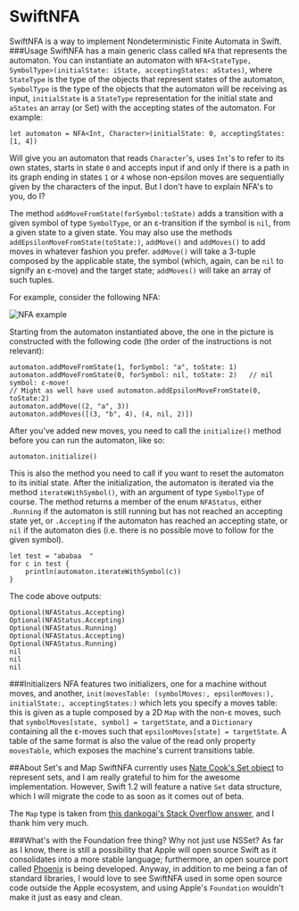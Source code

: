 # SwiftNFA
SwiftNFA is a way to implement Nondeterministic Finite Automata in Swift.
###Usage
SwiftNFA has a main generic class called `NFA` that represents the automaton. You can instantiate an automaton with `NFA<StateType, SymbolType>(initialState: iState, acceptingStates: aStates)`, where `StateType` is the type of the objects that represent states of the automaton, `SymbolType` is the type of the objects that the automaton will be receiving as input, `initialState` is a `StateType` representation for the initial state and `aStates` an array (or Set) with the accepting states of the automaton. For example:

    let automaton = NFA<Int, Character>(initialState: 0, acceptingStates: [1, 4])
Will give you an automaton that reads `Character`'s, uses `Int`'s to refer to its own states, starts in state `0` and accepts input if and only if there is a path in its graph ending in states `1` or `4` whose non-epsilon moves are sequentially given by the characters of the input. But I don't have to explain NFA's to you, do I?

The method `addMoveFromState(forSymbol:toState)` adds a transition with a given symbol of type `SymbolType`, or an ε-transition if the symbol is `nil`, from a given state to a given state. You may also use the methods `addEpsilonMoveFromState(toState:)`, `addMove()` and `addMoves()` to add moves in whatever fashion you prefer. `addMove()` will take a 3-tuple composed by the applicable state, the symbol (which, again, can be `nil` to signify an ε-move) and the target state; `addMoves()` will take an array of such tuples.

For example, consider the following NFA:

![NFA example](http://goo.gl/X6RWCC?gdriveurl)

Starting from the automaton instantiated above, the one in the picture is constructed with the following code (the order of the instructions is not relevant):

	automaton.addMoveFromState(1, forSymbol: "a", toState: 1)
	automaton.addMoveFromState(0, forSymbol: nil, toState: 2)   // nil symbol: ε-move!
	// Might as well have used automaton.addEpsilonMoveFromState(0, toState:2)
	automaton.addMove((2, "a", 3))
	automaton.addMoves([(3, "b", 4), (4, nil, 2)])

After you've added new moves, you need to call the `initialize()` method before you can run the automaton, like so:

    automaton.initialize()
 This is also the method you need to call if you want to reset the automaton to its initial state.
 After the initialization, the automaton is iterated via the method `iterateWithSymbol()`, with an argument of type `SymbolType` of course. The method returns a member of the enum `NFAStatus`, either `.Running` if the automaton is still running but has not reached an accepting state yet, or `.Accepting` if the automaton has reached an accepting state, or `nil` if the automaton dies (i.e. there is no possible move to follow for the given symbol).
 

    let test = "ababaa  "
    for c in test {
    	println(automaton.iterateWithSymbol(c))
    }
   The code above outputs:

    Optional(NFAStatus.Accepting)
    Optional(NFAStatus.Accepting)
    Optional(NFAStatus.Running)
    Optional(NFAStatus.Accepting)
    Optional(NFAStatus.Running)
    nil
    nil
    nil

###Initializers
NFA features two initializers, one for a machine without moves, and another, `init(movesTable: (symbolMoves:, epsilonMoves:), initialState:, acceptingStates:)` which lets you specify a moves table: this is given as a tuple composed by a 2D `Map` with the non-ε moves, such that `symbolMoves[state, symbol] = targetState`, and a `Dictionary` containing all the ε-moves such that `epsilonMoves[state] = targetState`.
A table of the same format is also the value of the read only property `movesTable`, which exposes the machine's current transitions table.
   
##About Set's and Map
SwiftNFA currently uses [Nate Cook's Set object](https://github.com/natecook1000/SwiftSets)  to represent sets, and I am really grateful to him for the awesome implementation. However, Swift 1.2 will feature a native `Set` data structure, which I will migrate the code to as soon as it comes out of beta.

The `Map` type is taken from [this dankogai's Stack Overflow answer](http://stackoverflow.com/a/25149719/484603), and I thank him very much.

###What's with the Foundation free thing? Why not just use NSSet?
As far as I know, there is still a possibility that Apple will open source Swift as it consolidates into a more stable language; furthermore, an open source port called [Phoenix](https://ind.ie/about/phoenix/) is being developed. Anyway, in addition to me being a fan of standard libraries, I would love to see SwiftNFA used in some open source code outside the Apple ecosystem, and using Apple's `Foundation` wouldn't make it just as easy and clean.
